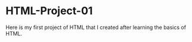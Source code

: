 # HTML-Project-01
Here is my first project of HTML that I created after learning the basics of HTML.
